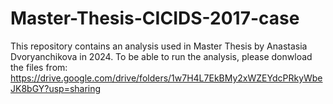 ﻿# Master-Thesis-CICIDS-2017-case
This repository contains an analysis used in Master Thesis by Anastasia Dvoryanchikova in 2024. 
To be able to run the analysis, please donwload the files from: https://drive.google.com/drive/folders/1w7H4L7EkBMy2xWZEYdcPRkyWbeJK8bGY?usp=sharing
